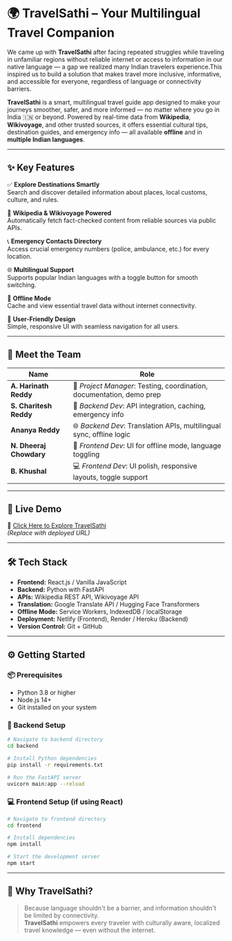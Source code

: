 
# 🌍 TravelSathi – Your Multilingual Travel Companion

We came up with **TravelSathi** after facing repeated struggles while traveling in unfamiliar regions without reliable internet or access to information in our native language — a gap we realized many Indian travelers experience.This inspired us to build a solution that makes travel more inclusive, informative, and accessible for everyone, regardless of language or connectivity barriers.


**TravelSathi** is a smart, multilingual travel guide app designed to make your journeys smoother, safer, and more informed — no matter where you go in India 🇮🇳 or beyond. Powered by real-time data from **Wikipedia**, **Wikivoyage**, and other trusted sources, it offers essential cultural tips, destination guides, and emergency info — all available **offline** and in **multiple Indian languages**.

---

## ✨ Key Features

✅ **Explore Destinations Smartly**  
Search and discover detailed information about places, local customs, culture, and rules.

🧠 **Wikipedia & Wikivoyage Powered**  
Automatically fetch fact-checked content from reliable sources via public APIs.

📞 **Emergency Contacts Directory**  
Access crucial emergency numbers (police, ambulance, etc.) for every location.

🌐 **Multilingual Support**  
Supports popular Indian languages with a toggle button for smooth switching.

📴 **Offline Mode**  
Cache and view essential travel data without internet connectivity.

🧭 **User-Friendly Design**  
Simple, responsive UI with seamless navigation for all users.

---

## 👥 Meet the Team

| Name                  | Role                                                                 |
|-----------------------|----------------------------------------------------------------------|
| **A. Harinath Reddy** | 🧠 *Project Manager*: Testing, coordination, documentation, demo prep |
| **S. Charitesh Reddy**| 🔧 *Backend Dev*: API integration, caching, emergency info            |
| **Ananya Reddy**      | 🌐 *Backend Dev*: Translation APIs, multilingual sync, offline logic  |
| **N. Dheeraj Chowdary**| 🎨 *Frontend Dev*: UI for offline mode, language toggling            |
| **B. Khushal**        | 💻 *Frontend Dev*: UI polish, responsive layouts, toggle support      |

---


## 🚀 Live Demo

🔗 [Click Here to Explore TravelSathi](#)  
*(Replace with deployed URL)*

---

## 🛠️ Tech Stack

- **Frontend:** React.js / Vanilla JavaScript  
- **Backend:** Python with FastAPI  
- **APIs:** Wikipedia REST API, Wikivoyage API  
- **Translation:** Google Translate API / Hugging Face Transformers  
- **Offline Mode:** Service Workers, IndexedDB / localStorage  
- **Deployment:** Netlify (Frontend), Render / Heroku (Backend)  
- **Version Control:** Git + GitHub  

---

## ⚙️ Getting Started

### 📦 Prerequisites

- Python 3.8 or higher  
- Node.js 14+  
- Git installed on your system

### 🔧 Backend Setup

```bash
# Navigate to backend directory
cd backend

# Install Python dependencies
pip install -r requirements.txt

# Run the FastAPI server
uvicorn main:app --reload
```

### 💻 Frontend Setup (if using React)

```bash
# Navigate to frontend directory
cd frontend

# Install dependencies
npm install

# Start the development server
npm start
```

---

## 🧳 Why TravelSathi?

> Because language shouldn't be a barrier, and information shouldn't be limited by connectivity.  
**TravelSathi** empowers every traveler with culturally aware, localized travel knowledge — even without the internet.  